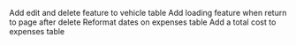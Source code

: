 Add edit and delete feature to vehicle table
Add loading feature when return to page after delete
Reformat dates on expenses table
Add a total cost to expenses table
